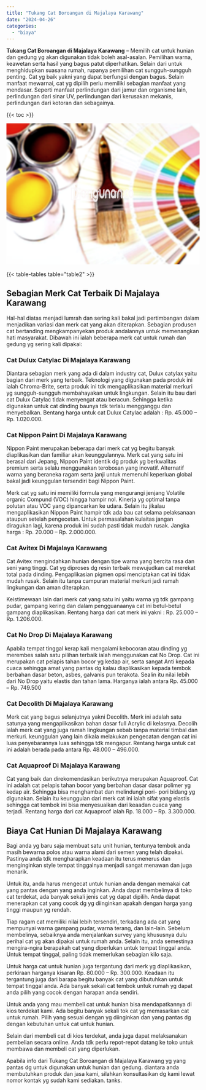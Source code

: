 ```yaml
---
title: "Tukang Cat Boroangan di Majalaya Karawang"
date: "2024-04-26"
categories: 
  - "biaya"
---
```


**Tukang Cat Boroangan di Majalaya Karawang** – Memilih cat untuk hunian dan gedung yg akan digunakan tidak boleh asal-asalan. Pemilihan warna, keawetan serta hasil yang bagus patut diperhatikan. Selain dari untuk menghidupkan suasana rumah, rupanya pemilihan cat sungguh-sungguh penting. Cat yg baik yakni yang dapat berfungsi dengan bagus. Selain manfaat mewarnai, cat yg dipilih perlu memiliki sebagian manfaat yang mendasar. Seperti manfaat perlindungan dari jamur dan organisme lain, perlindungan dari sinar UV, perlindungan dari kerusakan mekanis, perlindungan dari kotoran dan sebagainya.

{{< toc >}}

![Tukang Cat Boroangan di Majalaya Karawang](/images/jasa-cat-murah36.png)

{{< table-tables table="table2" >}}

## Sebagian Merk Cat Terbaik Di Majalaya Karawang

Hal-hal diatas menjadi lumrah dan sering kali bakal jadi pertimbangan dalam menjadikan variasi dan merk cat yang akan diterapkan. Sebagian produsen cat bertanding mengkampanyekan produk andalannya untuk memenangkan hati masyarakat. Dibawah ini ialah beberapa merk cat untuk rumah dan gedung yg sering kali dipakai:

### Cat Dulux Catylac Di Majalaya Karawang

Diantara sebagian merk yang ada di dalam industry cat, Dulux catylax yaitu bagian dari merk yang terbaik. Teknologi yang digunakan pada produk ini ialah Chroma-Brite, serta produk ini tdk mengaplikasikan material merkuri yg sungguh-sungguh membahayakan untuk lingkungan. Selain itu bau dari cat Dulux Catylac tidak menyengat atau beracun. Sehingga ketika digunakan untuk cat dinding baunya tdk terlalu mengganggu dan menyebalkan. Bentang harga untuk cat Dulux Catylac adalah : Rp. 45.000 – Rp. 1.020.000.

### Cat Nippon Paint Di Majalaya Karawang

Nippon Paint merupakan beberapa dari merk cat yg begitu banyak diaplikasikan dan familiar akan keunggulannya. Merk cat yang satu ini berasal dari Jepang, Nippon Paint identik dg produk yg berkwalitas premium serta selalu menggunakan terobosan yang inovatif. Alternatif warna yang beraneka ragam serta janji untuk memenuhi keperluan global bakal jadi keunggulan tersendiri bagi Nippon Paint.

Merk cat yg satu ini memiliki formula yang mengurangi jenjang Volatile organic Compund (VOC) hingga hampir nol. Kinerja yg optimal tanpa polutan atau VOC yang dipancarkan ke udara. Selain itu jikalau mengaplikasikan Nippon Paint hampir tdk ada bau cat selama pelaksanaan ataupun setelah pengecetan. Untuk permasalahan kulaitas jangan diragukan lagi, karena produk ini sudah pasti tidak mudah rusak. Jangka harga : Rp. 20.000 – Rp. 2.000.000.

### Cat Avitex Di Majalaya Karawang

Cat Avitex mengindahkan hunian dengan tipe warna yang bercita rasa dan seni yang tinggi. Cat yg diproses dg resin terbaik mewujudkan cat merekat total pada dinding. Pengaplikasian pigmen opsi menciptakan cat ini tidak mudah rusak. Selain itu tanpa campuran material merkuri jadi ramah lingkungan dan aman diterapkan.

Keistimewaan lain dari merk cat yang satu ini yaitu warna yg tdk gampang pudar, gampang kering dan dalam pengguanaanya cat ini betul-betul gampang diaplikasikan. Rentang harga dari cat merk ini yakni : Rp. 25.000 – Rp. 1.206.000.

### Cat No Drop Di Majalaya Karawang

Apabila tempat tinggal kerap kali mengalami kebocoran atau dinding yg merembes salah satu pilihan terbaik ialah menggunakan cat No Drop. Cat ini merupakan cat pelapis tahan bocor yg kedap air, serta sangat Anti kepada cuaca sehingga amat yang pantas dg kalau diaplikasikan kepada tembok berbahan dasar beton, asbes, galvanis pun terakota. Sealin itu nilai lebih dari No Drop yaitu elastis dan tahan lama. Harganya ialah antara Rp. 45.000 – Rp. 749.500

### Cat Decolith Di Majalaya Karawang

Merk cat yang bagus selanjutnya yakni Decolith. Merk ini adalah satu satunya yang mengaplikasikan bahan dasar full Acrylic di kelasnya. Decolih ialah merk cat yang juga ramah lingkungan sebab tanpa material timbal dan merkuri. keunggulan yang lain dikala melakukan pengecatan dengan cat ini luas penyebarannya luas sehingga tdk mengapur. Rentang harga untuk cat ini adalah berada pada antara Rp. 48.000 – 496.000.

### Cat Aquaproof Di Majalaya Karawang

Cat yang baik dan direkomendasikan berikutnya merupakan Aquaproof. Cat ini adalah cat pelapis tahan bocor yang berbahan dasar dasar polimer yg kedap air. Sehingga bisa menghambat dan melindungi pori- pori bidang yg digunakan. Selain itu keunggulan dari merk cat ini ialah sifat yang elastis sehingga cat tembok ini bisa menyesuaikan dari keaadan cuaca yang terjadi. Rentang harga dari cat Aquaproof ialah Rp. 18.000 – Rp. 3.300.000.

## Biaya Cat Hunian Di Majalaya Karawang

Bagi anda yg baru saja membuat satu unit hunian, tentunya tembok anda masih bewarna polos atau warna alami dari semen yang telah dipakai. Pastinya anda tdk mengharapkan keadaan itu terus menerus dan menginginkan style tempat tinggalnya menjadi sangat menawan dan juga menarik.

Untuk itu, anda harus mengecat untuk hunian anda dengan memakai cat yang pantas dengan yang anda inginkan. Anda dapat membelinya di toko cat terdekat, ada banyak sekali jenis cat yg dapat dipilih. Anda dapat menerapkan cat yang cocok dg yg diinginkan apakah dengan harga yang tinggi maupun yg rendah.

Tiap ragam cat memiliki nilai lebih tersendiri, terkadang ada cat yang mempunyai warna gampang pudar, warna terang, dan lain-lain. Sebelum membelinya, sebaiknya anda menjalankan survey yang khususnya dulu perihal cat yg akan dipakai untuk rumah anda. Selain itu, anda semestinya mengira-ngira berapakah cat yang diperlukan untuk tempat tinggal anda. Untuk tempat tinggal, paling tidak memerlukan sebagian kilo saja.

Untuk harga cat untuk hunian juga tergantung dari merk yg diaplikasikan, perkiraan harganya kisaran Rp. 80.000 – Rp. 300.000. Keadaan itu tergantung juga dari barapa begitu banyak cat yang dibutuhkan untuk tempat tinggal anda. Ada banyak sekali cat tembok untuk rumah yg dapat anda pilih yang cocok dengan harapan anda sendiri.

Untuk anda yang mau membeli cat untuk hunian bisa mendapatkannya di kios terdekat kami. Ada begitu banyak sekali tok cat yg memasarkan cat untuk rumah. Pilih yang sesuai dengan yg diinginkan dan yang pantas dg dengan kebutuhan untuk cat untuk hunian.

Selain dari membeli cat di kios terdekat, anda juga dapat melaksanakan pembelian secara online. Anda tdk perlu repot-repot datang ke toko untuk membawa dan membeli cat yang diperlukan.

Apabila info dari Tukang Cat Boroangan di Majalaya Karawang yg yang pantas dg untuk digunakan untuk hunian dan gedung. diantara anda membutuhkan produk dan jasa kami, silahkan konsultasikan dg kami lewat nomor kontak yg sudah kami sediakan. tanks.
